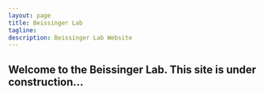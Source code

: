 ```yaml
---
layout: page
title: Beissinger Lab
tagline:
description: Beissinger Lab Website
---
```

Welcome to the Beissinger Lab. This site is under construction...
---

